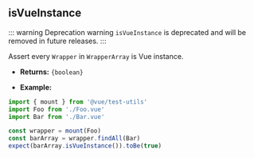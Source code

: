 ## isVueInstance

::: warning Deprecation warning
`isVueInstance` is deprecated and will be removed in future releases.
:::

Assert every `Wrapper` in `WrapperArray` is Vue instance.

- **Returns:** `{boolean}`

- **Example:**

```js
import { mount } from '@vue/test-utils'
import Foo from './Foo.vue'
import Bar from './Bar.vue'

const wrapper = mount(Foo)
const barArray = wrapper.findAll(Bar)
expect(barArray.isVueInstance()).toBe(true)
```
